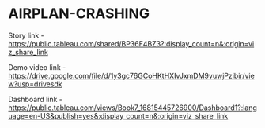 # AIRPLAN-CRASHING

Story link - https://public.tableau.com/shared/BP36F4BZ3?:display_count=n&:origin=viz_share_link

Demo video link - https://drive.google.com/file/d/1y3gc76GCoHKtHXIvJxmDM9vuwjPzibir/view?usp=drivesdk

Dashboard link - https://public.tableau.com/views/Book7_16815445726900/Dashboard1?:language=en-US&publish=yes&:display_count=n&:origin=viz_share_link
